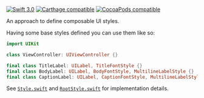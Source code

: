 [![Swift 3.0](https://img.shields.io/badge/Swift-3.0-blue.svg)](https://swift.org/)
[![Carthage compatible](https://img.shields.io/badge/Carthage-compatible-brightgreen.svg)](https://github.com/Carthage/Carthage)
[![CocoaPods compatible](https://img.shields.io/badge/CocoaPods-compatible-brightgreen.svg)](https://cocoapods.org/)

An approach to define composable UI styles.

Having some base styles defined you can use them like so:

```swift
import UIKit

class ViewController: UIViewController {}

final class TitleLabel: UILabel, TitleFontStyle {}
final class BodyLabel: UILabel, BodyFontStyle, MultilineLabelStyle {}
final class CaptionLabel: UILabel, CaptionFontStyle, MultilineLabelStyle {}
```

See [`Style.swift`](https://github.com/werediver/StyleSheet/blob/master/Sources/Style.swift) and [`RootStyle.swift`](https://github.com/werediver/StyleSheet/blob/master/Sources/RootStyle.swift) for implementation details.